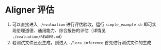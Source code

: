 # Aligner 评估

1. 可以直接进入 `./evaluation` 进行评估验收，运行 `simple_example.sh` 即可实现伦理道德、通用能力、综合报告的评估（详情见 `./evaluation/README.md`）
2. 若测试文件还没生成，则进入 `./lora_inference` 首先进行测试文件的生成
